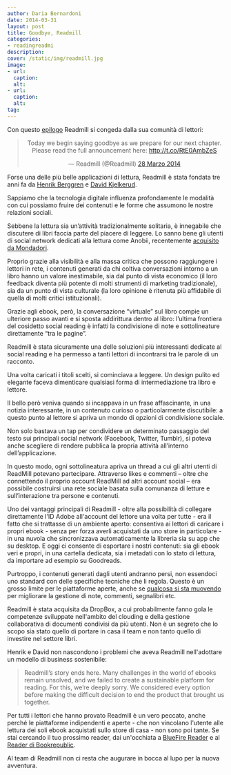 ```yaml
---
author: Daria Bernardoni
date: 2014-03-31
layout: post
title: Goodbye, Readmill
categories:
- readingreadmi
description:
cover: /static/img/readmill.jpg
image: 
- url:
  caption:
  alt:
- url:
  caption:
  alt:
tag:
---
```

Con questo [epilogo](https://readmill.com/epilogue) Readmill si congeda dalla sua comunità di lettori:

<blockquote class="twitter-tweet" lang="it" align="center"><p>Today we begin saying goodbye as we prepare for our next chapter. Please read the full announcement here: <a href="http://t.co/RtE0AmbZeS">http://t.co/RtE0AmbZeS</a></p>&mdash; Readmill (@Readmill) <a href="https://twitter.com/Readmill/statuses/449608583471435777">28 Marzo 2014</a></blockquote>
<script async src="//platform.twitter.com/widgets.js" charset="utf-8"></script> 

Forse una delle più belle applicazioni di lettura, Readmill è stata fondata tre anni fa da [Henrik Berggren](https://twitter.com/henrikberggren) e [David Kjelkerud](https://twitter.com/davidkjelkerud).

Sappiamo che la tecnologia digitale influenza profondamente le modalità con cui possiamo fruire dei contenuti e le forme che assumono le nostre relazioni sociali. 

Sebbene la lettura sia un’attività tradizionalmente solitaria, è innegabile che discutere di libri faccia parte del piacere di leggere. Lo sanno bene gli utenti di social network dedicati alla lettura come Anobii, recentemente [acquisito da Mondadori](http://www.mondadori.it/Media/Comunicati-stampa/2014/MONDADORI-ACQUISISCE-ANOBII). 

Proprio grazie alla visibilità e alla massa critica che possono raggiungere i lettori in rete, i contenuti generati da chi coltiva conversazioni intorno a un libro hanno un valore inestimabile, sia dal punto di vista economico (il loro feedback diventa più potente di molti strumenti di marketing tradizionale), sia da un punto di vista culturale (la loro opinione è ritenuta più affidabile di quella di molti critici istituzionali).

Grazie agli ebook, però, la conversazione “virtuale” sul libro compie un ulteriore passo avanti e si sposta addirittura dentro al libro: l’ultima frontiera del cosidetto social reading è infatti la condivisione di note e sottolineature direttamente “tra le pagine”. 

Readmill è stata sicuramente una delle soluzioni più interessanti dedicate al social reading e ha permesso a tanti lettori di incontrarsi tra le parole di un racconto.

Una volta caricati i titoli scelti, si cominciava a leggere. Un design pulito ed elegante faceva dimenticare qualsiasi forma di intermediazione tra libro e lettore.

Il bello però veniva quando si incappava in un frase affascinante, in una notizia interessante, in un contenuto curioso o particolarmente discutibile: a questo punto al lettore si apriva un mondo di opzioni di condivisione sociale.

Non solo bastava un tap per condividere un determinato passaggio del testo sui principali social network (Facebook, Twitter, Tumblr), si poteva anche scegliere di rendere pubblica la propria attività all’interno dell’applicazione.

In questo modo, ogni sottolineatura apriva un thread a cui gli altri utenti di ReadMill potevano partecipare.
Attraverso likes e commenti – oltre che connettendo il proprio account ReadMill ad altri account social – era possibile costruirsi una rete sociale basata sulla comunanza di letture e sull’interazione tra persone e contenuti.

Uno dei vantaggi principali di Readmill - oltre alla possibilità di collegare direttamente l'ID Adobe all'account del lettore una volta per tutte - era il fatto che si trattasse di un ambiente aperto:  consentiva ai lettori di caricare i propri ebook - senza per forza averli acquistati da uno store in particolare - in una nuvola che sincronizzava automaticamente la libreria sia su app che su desktop. E oggi ci consente di esportare i nostri contenuti: sia gli ebook veri e propri, in una cartella dedicata, sia i metadati con lo stato di lettura, da importare ad esempio su Goodreads. 

Purtroppo, i contenuti generati dagli utenti andranno persi, non essendoci uno standard con delle specifiche tecniche che li regola. Questo è un grosso limite per le piattaforme aperte, anche se [qualcosa si sta muovendo](http://www.w3.org/2014/04/annotation/) per migliorare la gestione di note, commenti, segnalibri etc.

Readmill è stata acquisita da DropBox, a cui probabilmente fanno gola le competenze sviluppate nell'ambito del clouding e della gestione collaborativa di documenti condivisi da più utenti. Non è un segreto che lo scopo sia stato quello di portare in casa il team e non tanto quello di investire nel settore libri. 

Henrik e David non nascondono i problemi che aveva Readmill nell'adottare un modello di business sostenibile: 

> Readmill’s story ends here. Many challenges in the world of ebooks remain unsolved, and we failed to create a sustainable platform for reading. For this, we’re deeply sorry. We considered every option before making the difficult decision to end the product that brought us together.

Per tutti i lettori che hanno provato Readmill è un vero peccato, anche perché le piattaforme indipendenti e aperte - che non vincolano l'utente alle lettura dei soli ebook acquistati sullo store di casa - non sono poi tante. Se stai cercando il tuo prossimo reader, dai un'occhiata a [BlueFire Reader](https://itunes.apple.com/it/app/bluefire-reader/id394275498?mt=8reade) e al [Reader di Bookrepublic](http://www.bookrepublic.it/reader/).

Al team di Readmill non ci resta che augurare in bocca al lupo per la nuova avventura.

